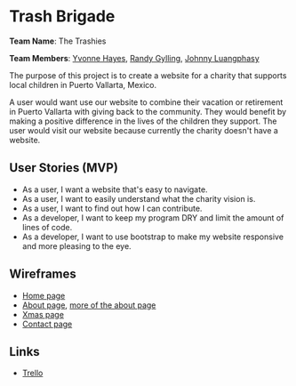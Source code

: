 # Trash Brigade

<strong>Team Name</strong>: The Trashies

<strong>Team Members</strong>: [Yvonne Hayes](https://github.com/YvonneHayes), [Randy Gylling](https://github.com/rgylling), [Johnny Luangphasy](https://github.com/jluangphasy)

The purpose of this project is to create a website for a charity that supports local children in Puerto Vallarta, Mexico.

A user would want use our website to combine their vacation or retirement in Puerto Vallarta with giving back to the community. They would benefit by making a positive difference in the lives of the children they support. The user would visit our website because currently the charity doesn't have a website.

## User Stories (MVP)
- As a user, I want a website that's easy to navigate.
- As a user, I want to easily understand what the charity vision is.
- As a user, I want to find out how I can contribute.
- As a developer, I want to keep my program DRY and limit the amount of lines of code.
- As a developer, I want to use bootstrap to make my website responsive and more pleasing to the eye.

## Wireframes
- [Home page](/wireframes/home-page.jpg)
- [About page](/wireframes/about-page-01.jpg), [more of the about page](/wireframes/about-page-02.jpg)
- [Xmas page](/wireframes/xmas-page.jpg)
- [Contact page](/wireframes/contact-page)

## Links
- [Trello](https://trello.com/b/E8SHU905/trash-brigade)
